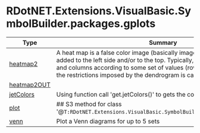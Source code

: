 ﻿
# RDotNET.Extensions.VisualBasic.SymbolBuilder.packages.gplots

|Type|Summary|
|----|-------|
|[heatmap2](./heatmap2.md)|A heat map is a false color image (basically image(t(x))) with a dendrogram added to the left side and/or to the top. Typically, reordering of the rows and columns according to some set of values (row or column means) within the restrictions imposed by the dendrogram is carried out. ...|
|[heatmap2OUT](./heatmap2OUT.md)||
|[jetColors](./jetColors.md)|Using function call 'get.jetColors()' to gets the colors vector|
|[plot](./plot.md)|## S3 method for class '@``T:RDotNET.Extensions.VisualBasic.SymbolBuilder.packages.gplots.venn``'|
|[venn](./venn.md)|Plot a Venn diagrams for up to 5 sets|

